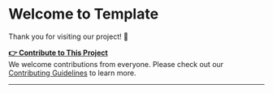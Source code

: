 # Welcome to Template

Thank you for visiting our project! 🎉

**[👉 Contribute to This Project]([CONTRIBUTING.md](https://github.com/issamshadid/backend/blob/main/CONTRIBUTING.md))**  
We welcome contributions from everyone. Please check out our [Contributing Guidelines]([CONTRIBUTING.md](https://github.com/issamshadid/backend/blob/main/CONTRIBUTING.md)) to learn more.

---
